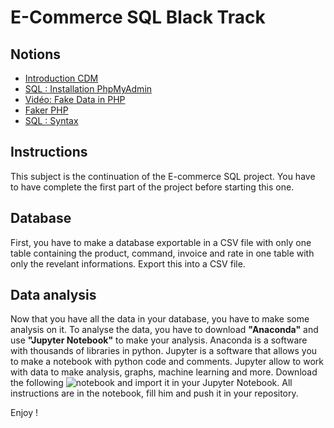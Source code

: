 # E-Commerce SQL Black Track

## Notions
* [Introduction CDM](https://www.it-connect.fr/introduction-au-mcd/)
* [SQL : Installation PhpMyAdmin](https://kinsta.com/fr/blog/installer-phpmyadmin/)
* [Vidéo: Fake Data in PHP](https://www.youtube.com/watch?v=sSDh1zfz-5s)
* [Faker PHP](https://zetcode.com/php/faker/)
* [SQL : Syntax](https://sql.sh/cours)

## Instructions

This subject is the continuation of the E-commerce SQL project. 
You have to have complete the first part of the project before starting this one.

## Database
First, you have to make a database exportable in a CSV file with only one table containing the product, command, invoice and rate in one table with only the revelant informations.
Export this into a CSV file.

## Data analysis
Now that you have all the data in your database, you have to make some analysis on it.
To analyse the data, you have to download **"Anaconda"** and use **"Jupyter Notebook"** to make your analysis.
Anaconda is a software with thousands of libraries in python.
Jupyter is a software that allows you to make a notebook with python code and comments.
Jupyter allow to work with data to make analysis, graphs, machine learning and more.
Download the following ![notebook]('https://github.com/Lyon-Ynov-Campus/YTrack/blob/master/subjects/e-commerce-SQL/Black_Track/e-commerce.ipynb) and import it in your Jupyter Notebook.
All instructions are in the notebook, fill him and push it in your repository.

Enjoy !



